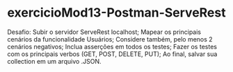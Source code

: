 # exercicioMod13-Postman-ServeRest

Desafio:
Subir o servidor ServeRest localhost;
Mapear os principais cenários da funcionalidade Usuários;
Considere também, pelo menos 2 cenários negativos;
Inclua asserções em todos os testes;
Fazer os testes com os principais verbos (GET, POST, DELETE, PUT);
Ao final, salvar sua collection em um arquivo .JSON.
